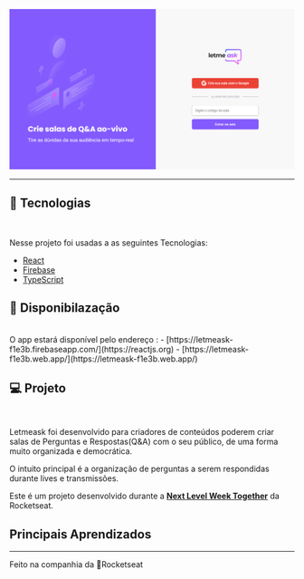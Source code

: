 
  ![PrintLetMeAsk](https://raw.githubusercontent.com/PatrickDSiqueira/letMeAsk/master/src/assets/images/Capturar.PNG)
  - - - 
## 🧪 Tecnologias
<br/>

Nesse projeto foi usadas a as seguintes Tecnologias:

- [React](https://reactjs.org)
- [Firebase](https://firebase.google.com/)
- [TypeScript](https://www.typescriptlang.org/)

## 🚀 Disponibilazação
<br/>
O app estará disponível pelo endereço :
- [https://letmeask-f1e3b.firebaseapp.com/](https://reactjs.org)
- [https://letmeask-f1e3b.web.app/](https://letmeask-f1e3b.web.app/)


## 💻 Projeto
<br/>

Letmeask foi desenvolvido para criadores de conteúdos poderem criar salas de Perguntas e Respostas(Q&A) com o seu público, de uma forma muito organizada e democrática. 

O intuito principal é a organização de perguntas a serem respondidas durante lives e transmissões. 

Este é um projeto desenvolvido durante a **[Next Level Week Together](https://nextlevelweek.com/)** da Rocketseat.

## Principais Aprendizados

---

Feito na companhia da  💜Rocketseat
